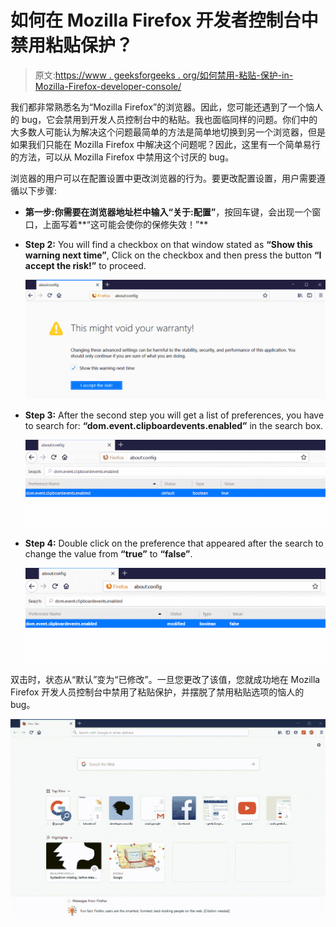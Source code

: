 # 如何在 Mozilla Firefox 开发者控制台中禁用粘贴保护？

> 原文:[https://www . geeksforgeeks . org/如何禁用-粘贴-保护-in-Mozilla-Firefox-developer-console/](https://www.geeksforgeeks.org/how-to-disable-paste-protection-in-mozilla-firefox-developer-console/)

我们都非常熟悉名为“Mozilla Firefox”的浏览器。因此，您可能还遇到了一个恼人的 bug，它会禁用到开发人员控制台中的粘贴。我也面临同样的问题。你们中的大多数人可能认为解决这个问题最简单的方法是简单地切换到另一个浏览器，但是如果我们只能在 Mozilla Firefox 中解决这个问题呢？因此，这里有一个简单易行的方法，可以从 Mozilla Firefox 中禁用这个讨厌的 bug。

浏览器的用户可以在配置设置中更改浏览器的行为。要更改配置设置，用户需要遵循以下步骤:

*   **第一步:**你需要在浏览器地址栏中输入**“关于:配置”**，按回车键，会出现一个窗口，上面写着**“这可能会使你的保修失效！”**
*   **Step 2:** You will find a checkbox on that window stated as **“Show this warning next time”**, Click on the checkbox and then press the button **“I accept the risk!”** to proceed.

    [![](img/37269f9990deef505790dbafff513fe6.png)](https://media.geeksforgeeks.org/wp-content/uploads/20190929155600/Screen-Shot-2019-09-29-at-3.53.28-PM.png)

*   **Step 3:** After the second step you will get a list of preferences, you have to search for: **“dom.event.clipboardevents.enabled”** in the search box.

    [![](img/9d0cfce2e0bc7dd1c482d3e896bf55b6.png)](https://media.geeksforgeeks.org/wp-content/uploads/20190929155532/Screen-Shot-2019-09-29-at-3.54.03-PM.png)

*   **Step 4:** Double click on the preference that appeared after the search to change the value from **“true”** to **“false”**.

    [![](img/7903ec5ad2e2d857b591b6d1f9c349dc.png)](https://media.geeksforgeeks.org/wp-content/uploads/20190929155508/Screen-Shot-2019-09-29-at-3.54.26-PM.png)

双击时，状态从“默认”变为“已修改”。一旦您更改了该值，您就成功地在 Mozilla Firefox 开发人员控制台中禁用了粘贴保护，并摆脱了禁用粘贴选项的恼人的 bug。

![](img/f2d9521f9a7b92cee348f9826467122b.png)